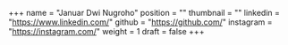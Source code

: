 +++
name = "Januar Dwi Nugroho"
position = ""
thumbnail = ""
linkedin = "https://www.linkedin.com/"
github = "https://github.com/"
instagram = "https://instagram.com/"
weight = 1
draft = false
+++
